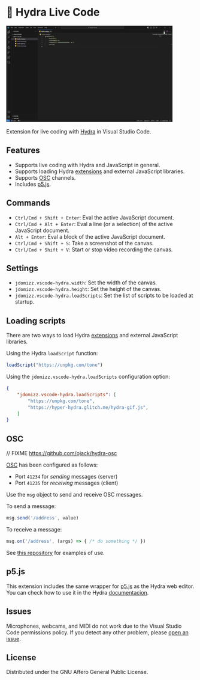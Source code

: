 # 🧩 Hydra Live Code

![demo](./media/demo.gif)

Extension for live coding with [Hydra](https://hydra.ojack.xyz/) in Visual Studio Code. 

## Features

- Supports live coding with Hydra and JavaScript in general.
- Supports loading Hydra [extensions](https://github.com/hydra-synth/hydra-extensions) and external JavaScript libraries.
- Supports [OSC](https://en.wikipedia.org/wiki/Open_Sound_Control) channels.
- Includes [p5.js](https://p5js.org).

## Commands

- `Ctrl/Cmd + Shift + Enter`: Eval the active JavaScript document.
- `Ctrl/Cmd + Alt + Enter`: Eval a line (or a selection) of the active JavaScript document.
- `Alt + Enter`: Eval a block of the active JavaScript document.
- `Ctrl/Cmd + Shift + S`: Take a screenshot of the canvas.
- `Ctrl/Cmd + Shift + V`: Start or stop video recording the canvas.

## Settings

* `jdomizz.vscode-hydra.width`: Set the width of the canvas.
* `jdomizz.vscode-hydra.height`: Set the height of the canvas.
* `jdomizz.vscode-hydra.loadScripts`: Set the list of scripts to be loaded at startup.

## Loading scripts

There are two ways to load Hydra [extensions](https://github.com/hydra-synth/hydra-extensions) and external JavaScript libraries.

Using the Hydra `loadScript` function:

```js
loadScript("https://unpkg.com/tone")
```

Using the `jdomizz.vscode-hydra.loadScripts` configuration option:

```json
{
    "jdomizz.vscode-hydra.loadScripts": [
        "https://unpkg.com/tone",
        "https://hyper-hydra.glitch.me/hydra-gif.js",
    ]
}
```

## OSC

// FIXME https://github.com/ojack/hydra-osc

[OSC](https://en.wikipedia.org/wiki/Open_Sound_Control) has been configured as follows:

- Port `41234` for _sending_ messages (server)
- Port `41235` for _receiving_ messages (client)

Use the `msg` object to send and receive OSC messages.

To send a message:

```js
msg.send('/address', value)
```

To receive a message:

```js
msg.on('/address', (args) => { /* do something */ })
```

See [this repository](https://github.com/hydra-synth/hydra-examples) for examples of use.

## p5.js

This extension includes the same wrapper for [p5.js](https://p5js.org) as the Hydra web editor. You can check how to use it in the Hydra [documentacion](https://hydra.ojack.xyz/docs/docs/learning/extending-hydra/extending-hydra/#p5js).

## Issues

Microphones, webcams, and MIDI do not work due to the Visual Studio Code permissions policy.
If you detect any other problem, please [open an issue](https://github.com/jdomizz/vscode-hydra/issues).

## License

Distributed under the GNU Affero General Public License.

